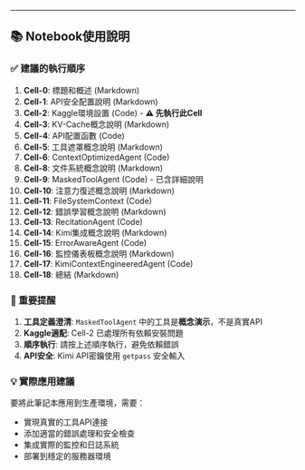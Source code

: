 ---

## 📚 Notebook使用說明

### ✅ 建議的執行順序

1. **Cell-0**: 標題和概述 (Markdown)
2. **Cell-1**: API安全配置說明 (Markdown) 
3. **Cell-2**: Kaggle環境設置 (Code) - **⚠️ 先執行此Cell**
4. **Cell-3**: KV-Cache概念說明 (Markdown)
5. **Cell-4**: API配置函數 (Code)
6. **Cell-5**: 工具遮罩概念說明 (Markdown)
7. **Cell-6**: ContextOptimizedAgent (Code)
8. **Cell-8**: 文件系統概念說明 (Markdown)
9. **Cell-9**: MaskedToolAgent (Code) - 已含詳細說明
10. **Cell-10**: 注意力復述概念說明 (Markdown)
11. **Cell-11**: FileSystemContext (Code)
12. **Cell-12**: 錯誤學習概念說明 (Markdown)
13. **Cell-13**: RecitationAgent (Code)
14. **Cell-14**: Kimi集成概念說明 (Markdown)
15. **Cell-15**: ErrorAwareAgent (Code)
16. **Cell-16**: 監控儀表板概念說明 (Markdown)
17. **Cell-17**: KimiContextEngineeredAgent (Code)
18. **Cell-18**: 總結 (Markdown)

### 🚨 重要提醒

1. **工具定義澄清**: `MaskedToolAgent` 中的工具是**概念演示**，不是真實API
2. **Kaggle適配**: Cell-2 已處理所有依賴安裝問題
3. **順序執行**: 請按上述順序執行，避免依賴錯誤
4. **API安全**: Kimi API密鑰使用 `getpass` 安全輸入

### 💡 實際應用建議

要將此筆記本應用到生產環境，需要：
- 實現真實的工具API連接
- 添加適當的錯誤處理和安全檢查
- 集成實際的監控和日誌系統
- 部署到穩定的服務器環境